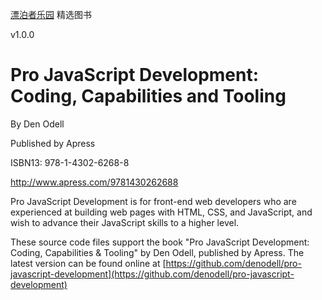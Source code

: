 [漂泊者乐园](http://www.beautifullover.org) 精选图书

v1.0.0



Pro JavaScript Development: Coding, Capabilities and Tooling
============================================================
By Den Odell

Published by Apress

ISBN13: 978-1-4302-6268-8

http://www.apress.com/9781430262688

Pro JavaScript Development is for front-end web developers who are experienced at building web pages with HTML, CSS, and JavaScript, and wish to advance their JavaScript skills to a higher level.

These source code files support the book "Pro JavaScript Development: Coding, Capabilities & Tooling" by Den Odell, published by Apress. The latest version can be found online at [https://github.com/denodell/pro-javascript-development](https://github.com/denodell/pro-javascript-development)
